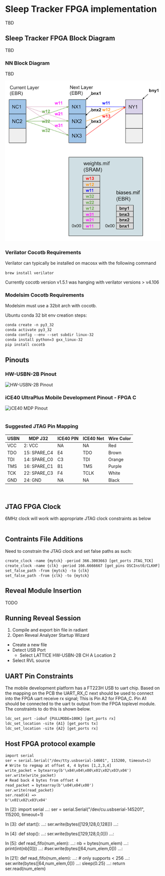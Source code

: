 # Sleep Tracker FPGA implementation
TBD

## Sleep Tracker FPGA Block Diagram
TBD

### NN Block Diagram
TBD

![NN Memory Organization](doc/img/memory_org.png)



### Verilator Cocotb Requirements
Verilator can typically be installed on macosx with the following command

```brew install verilator```

Currently cocotb version v1.5.1 was hanging with verilator versions > v4.106

### Modelsim Cocotb Requirements

Modelsim must use a 32bit arch with cocotb.

Ubuntu conda 32 bit env creation steps: 
```
conda create -n py3_32
conda activate py3_32
conda config --env --set subdir linux-32
conda install python=3 gxx_linux-32
pip install cocotb
```

## Pinouts
### HW-USBN-2B Pinout
![HW-USBN-2B Pinout](doc/img/usbn_pinout.png)

### iCE40 UltraPlus Mobile Development Pinout - FPGA C
![iCE40 MDP Pinout](doc/img/ice40_mobile_fpga_c.png)  
&nbsp;

### Suggested JTAG Pin Mapping
| USBN  | MDP J32       | ICE40 PIN  | ICE40 Net  | Wire Color |
| ----- | ------------- | ---------- | ---------- | ---------- |
| VCC   | 2: VCC        | NA         | NA         | Red        |
| TDO   | 15: SPARE_C4  | E4         | TDO        | Brown      |
| TDI   | 14: SPARE_C0  | C3         | TDI        | Orange     |
| TMS   | 16: SPARE_C1  | B1         | TMS        | Purple     |
| TCK   | 22: SPARE_C3  | F4         | TCLK       | White      |
| GND   | 24: GND       | NA         | NA         | Black      |  
&nbsp;

## JTAG FPGA Clock
6MHz clock will work with appropriate JTAG clock constraints as below  
&nbsp;
## Contraints File Additions
Need to constrain the JTAG clock and set false paths as such: 
&nbsp;
```
create_clock -name {mytck} -period 366.3003663 [get_ports JTAG_TCK]
create_clock -name {clk} -period 166.6666667 [get_pins OSCInst0/CLKHF] 
set_false_path -from {mytck} -to {clk}
set_false_path -from {clk} -to {mytck}
```

## Reveal Module Insertion
TODO

## Running Reveal Session
1. Compile and export bin file in radiant
2. Open Reveal Analyzer Startup Wizard
- Create a new file
- Detect USB Port
  - Select LATTICE HW-USBN-2B CH A Location 2
- Select RVL source 


## UART Pin Constraints

The mobile development platform has a FT223H USB to uart chip. Based on the mapping
on the PCB the UART_RX_C next should be used to connect into the FPGA uart receive rx signal;
This is Pin A2 for FPGA_C. Pin A1 should be connected to the uart tx output from the FPGA
toplevel module. The constraints to do this is shown below.


```
ldc_set_port -iobuf {PULLMODE=100K} [get_ports rx]
ldc_set_location -site {A1} [get_ports tx]
ldc_set_location -site {A2} [get_ports rx]
```

## Host FPGA protocol example
```
import serial
ser = serial.Serial("/dev/tty.usbserial-14601", 115200, timeout=1)
# Write to regmap at offset 4, 4 bytes [1,2,3,4]
write_packet = bytearray(b'\x84\x04\x00\x01\x02\x03\x04')
ser.write(write_packet)
# Read back 4 bytes from offset 4
read_packet = bytearray(b'\x04\x04\x00')
ser.write(read_packet)
ser.read(4) =>
b'\x01\x02\x03\x04'
```

In [2]: import serial
   ...: ser = serial.Serial("/dev/cu.usbserial-145201", 115200, timeout=1)

In [3]: def start():
   ...:     ser.write(bytes([129,128,0,128]))
   ...:

In [4]: def stop():
   ...:     ser.write(bytes([129,128,0,0]))
   ...:

In [5]: def read_fifo(num_elem):
   ...:     nb = bytes(num_elem)
   ...:     print(int(nb[0]))
   ...:     #ser.write(bytes([64,num_elem,0]))
   ...:

In [21]: def read_fifo(num_elem):
    ...:     # only supports < 256
    ...:     ser.write(bytes([64,num_elem,0]))
    ...:     sleep(0.25)
    ...:     return ser.read(num_elem)